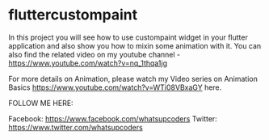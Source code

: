 # fluttercustompaint

In this project you will see how to use custompaint widget in your flutter application and also show you how to mixin some animation with it. You can also find the related video on my youtube channel - https://www.youtube.com/watch?v=nq_1thqa1jg

For more details on Animation, please watch my Video series on Animation Basics https://www.youtube.com/watch?v=WTi08VBxaGY here.


FOLLOW ME HERE:

Facebook: https://www.facebook.com/whatsupcoders
Twitter: https://www.twitter.com/whatsupcoders

